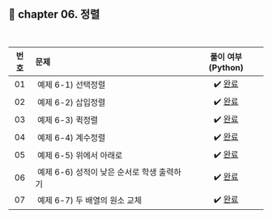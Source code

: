 ## 🚩 chapter 06. 정렬

<br>

| **번호** | **문제** | **풀이 여부 (Python)** |
|:--------:|:--------|:-------------:|
| 01 | &nbsp;예제 6-1) 선택정렬&nbsp;&nbsp; | &nbsp;✔️ [완료](https://github.com/yuuforest/Baekjoon/blob/main/01%20%EC%9D%B4%EC%BD%94%ED%85%8C/chapter06/%EC%84%A0%ED%83%9D%EC%A0%95%EB%A0%AC.py)&nbsp; |
| 02 | &nbsp;예제 6-2) 삽입정렬&nbsp;&nbsp; | &nbsp;✔️ [완료](https://github.com/yuuforest/Baekjoon/blob/main/01%20%EC%9D%B4%EC%BD%94%ED%85%8C/chapter06/%EC%82%BD%EC%9E%85%EC%A0%95%EB%A0%AC.py)&nbsp; |
| 03 | &nbsp;예제 6-3) 퀵정렬&nbsp;&nbsp;   | &nbsp;✔️ [완료](https://github.com/yuuforest/Baekjoon/blob/main/01%20%EC%9D%B4%EC%BD%94%ED%85%8C/chapter06/%ED%80%B5%EC%A0%95%EB%A0%AC.py)&nbsp; |
| 04 | &nbsp;예제 6-4) 계수정렬&nbsp;&nbsp;   | &nbsp;✔️ [완료](https://github.com/yuuforest/Baekjoon/blob/main/01%20%EC%9D%B4%EC%BD%94%ED%85%8C/chapter06/%EA%B3%84%EC%88%98%EC%A0%95%EB%A0%AC.py)&nbsp; |
| 05 | &nbsp;예제 6-5) 위에서 아래로&nbsp;&nbsp;   | &nbsp;✔️ [완료](https://github.com/yuuforest/Baekjoon/blob/main/01%20%EC%9D%B4%EC%BD%94%ED%85%8C/chapter06/%EC%9C%84%EC%97%90%EC%84%9C%20%EC%95%84%EB%9E%98%EB%A1%9C.py)&nbsp; |
| 06 | &nbsp;예제 6-6) 성적이 낮은 순서로 학생 출력하기&nbsp;&nbsp; | &nbsp;✔️ [완료](https://github.com/yuuforest/Baekjoon/blob/main/01%20%EC%9D%B4%EC%BD%94%ED%85%8C/chapter06/%EB%91%90%20%EB%B0%B0%EC%97%B4%EC%9D%98%20%EC%9B%90%EC%86%8C%20%EA%B5%90%EC%B2%B4.py)&nbsp; |
| 07 | &nbsp;예제 6-7) 두 배열의 원소 교체&nbsp;&nbsp;   | &nbsp;✔️ [완료](https://github.com/yuuforest/Baekjoon/blob/main/01%20%EC%9D%B4%EC%BD%94%ED%85%8C/chapter06/%EB%91%90%20%EB%B0%B0%EC%97%B4%EC%9D%98%20%EC%9B%90%EC%86%8C%20%EA%B5%90%EC%B2%B4.py)&nbsp; |